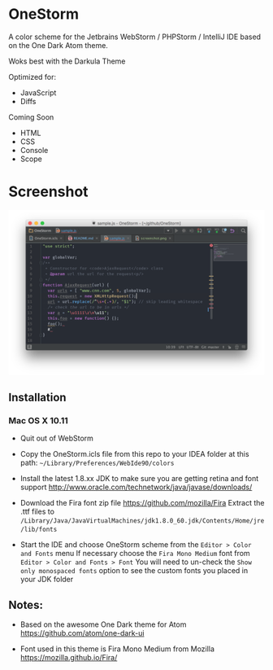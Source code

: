 # OneStorm
A color scheme for the Jetbrains WebStorm / PHPStorm / IntelliJ IDE based on the One Dark Atom theme.

Woks best with the Darkula Theme

Optimized for:
* JavaScript
* Diffs

Coming Soon
* HTML
* CSS
* Console
* Scope

# Screenshot
![OneStorm theme](https://raw.githubusercontent.com/joeshub/OneStorm/master/screenshot.png "OneStorm color theme for WebStorm")

## Installation

### Mac OS X 10.11

* Quit out of WebStorm

* Copy the OneStorm.icls file from this repo to your IDEA folder at this path:
`~/Library/Preferences/WebIde90/colors`

* Install the latest 1.8.xx JDK to make sure you are getting retina and font support
http://www.oracle.com/technetwork/java/javase/downloads/

* Download the Fira font zip file https://github.com/mozilla/Fira
Extract the .ttf files to `/Library/Java/JavaVirtualMachines/jdk1.8.0_60.jdk/Contents/Home/jre/lib/fonts`

* Start the IDE and choose OneStorm scheme from the `Editor > Color and Fonts` menu
If necessary choose the `Fira Mono Medium` font from `Editor > Color and Fonts > Font`
You will need to un-check the `Show only monospaced fonts` option to see the custom fonts you placed in your JDK folder

## Notes:

* Based on the awesome One Dark theme for Atom https://github.com/atom/one-dark-ui

* Font used in this theme is Fira Mono Medium from Mozilla https://mozilla.github.io/Fira/

